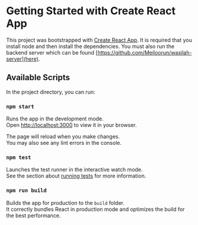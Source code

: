 # Getting Started with Create React App

This project was bootstrapped with [Create React App](https://github.com/facebook/create-react-app). It is required that you install node and then install the dependencies. You must also run the backend server which can be found [https://github.com/Meiloorun/wasilah-server](here).

## Available Scripts

In the project directory, you can run:

### `npm start`

Runs the app in the development mode.\
Open [http://localhost:3000](http://localhost:3000) to view it in your browser.

The page will reload when you make changes.\
You may also see any lint errors in the console.

### `npm test`

Launches the test runner in the interactive watch mode.\
See the section about [running tests](https://facebook.github.io/create-react-app/docs/running-tests) for more information.

### `npm run build`

Builds the app for production to the `build` folder.\
It correctly bundles React in production mode and optimizes the build for the best performance.